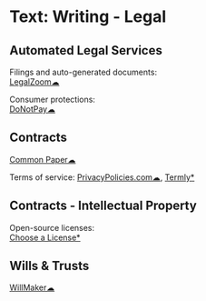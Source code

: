 # Text: Writing - Legal

## Automated Legal Services

Filings and auto-generated documents:  
[LegalZoom☁](https://www.legalzoom.com/)

Consumer protections:  
[DoNotPay☁](https://donotpay.com/)

## Contracts

[Common Paper☁](https://commonpaper.com/)

Terms of service:
[PrivacyPolicies.com☁](https://app.privacypolicies.com/),
[Termly*](https://termly.io/resources/templates/)

## Contracts - Intellectual Property

Open-source licenses:  
[Choose a License*](https://choosealicense.com/)

## Wills & Trusts

[WillMaker☁](https://www.willmaker.com/)
